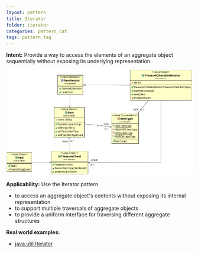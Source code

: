 ```yaml
---
layout: pattern
title: Iterator
folder: iterator
categories: pattern_cat
tags: pattern_tag
---
```


**Intent:** Provide a way to access the elements of an aggregate object
sequentially without exposing its underlying representation.

![alt text](./etc/iterator_1.png "Iterator")

**Applicability:** Use the Iterator pattern

* to access an aggregate object's contents without exposing its internal representation
* to support multiple traversals of aggregate objects
* to provide a uniform interface for traversing different aggregate structures

**Real world examples:**

* [java.util.Iterator](http://docs.oracle.com/javase/8/docs/api/java/util/Iterator.html)